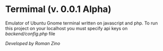 Termimal (v. 0.0.1 Alpha)
==========
Emulator of Ubuntu Gnome terminal written on javascript and php. To run this project on your localhost you must specify api keys on *backend/config.php* file

*Developed by Roman Zino*